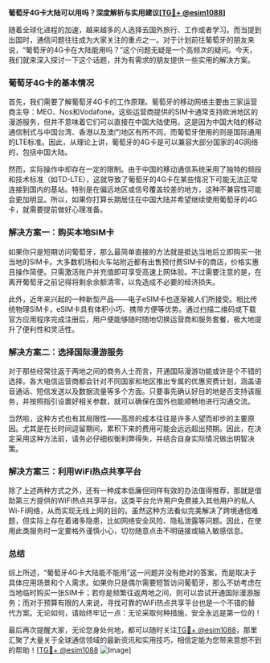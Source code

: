 **葡萄牙4G卡大陆可以用吗？深度解析与实用建议[[TG💪+ @esim1088](https://t.me/s/esim1088)]**

随着全球化进程的加速，越来越多的人选择去国外旅行、工作或者学习。而当提到出国时，通信问题往往成为大家关注的重点之一。对于计划前往葡萄牙的朋友来说，“葡萄牙的4G卡在大陆能用吗？”这个问题无疑是一个高频次的疑问。今天，我们就来深入探讨一下这个话题，并为有需求的朋友提供一些实用的解决方案。

### 葡萄牙4G卡的基本情况

首先，我们需要了解葡萄牙4G卡的工作原理。葡萄牙的移动网络主要由三家运营商主导：MEO、Nos和Vodafone。这些运营商提供的SIM卡通常支持欧洲地区的漫游服务，但并不意味着它们可以直接在中国大陆使用。这是因为中国大陆的移动通信制式与中国台湾、香港以及澳门地区有所不同，而葡萄牙使用的则是国际通用的LTE标准。因此，从理论上讲，葡萄牙的4G卡是可以兼容大部分国家的4G网络的，包括中国大陆。

然而，实际操作中却存在一定的限制。由于中国的移动通信系统采用了独特的频段和技术标准（如TD-LTE），这就导致了葡萄牙的4G卡在某些情况下可能无法正常连接到国内的基站。特别是在偏远地区或信号覆盖较差的地方，这种不兼容性可能会更加明显。所以，如果你打算长期居住在中国大陆并希望继续使用葡萄牙的4G卡，就需要提前做好心理准备。

### 解决方案一：购买本地SIM卡

如果你只是短期访问葡萄牙，那么最简单直接的方法就是抵达当地后立即购买一张当地的SIM卡。大多数机场和火车站附近都有出售预付费SIM卡的商店，价格实惠且操作简便。只需激活账户并充值即可享受高速上网体验。不过需要注意的是，在离开葡萄牙之前记得将剩余余额清零，以免造成不必要的经济损失。

此外，近年来兴起的一种新型产品——电子eSIM卡也逐渐被人们所接受。相比传统物理SIM卡，eSIM卡具有体积小巧、携带方便等优势。通过扫描二维码或下载官方应用程序完成注册后，用户便能够随时随地切换运营商和服务套餐，极大地提升了便利性和灵活性。

### 解决方案二：选择国际漫游服务

对于那些经常往返于两地之间的商务人士而言，开通国际漫游功能或许是个不错的选择。各大电信运营商都会针对不同国家和地区推出专属的优惠资费计划，涵盖语音通话、短信发送以及数据流量等多个方面。只要事先确认好目的地是否支持该服务，并按照指引设置好相关参数，就可以确保在国外也能顺畅地进行沟通交流。

当然啦，这种方式也有其局限性——高昂的成本往往是许多人望而却步的主要原因。尤其是在长时间逗留期间，累积下来的费用可能会远远超出预期。因此，在决定采用这种方法前，请务必仔细权衡利弊得失，并结合自身实际情况做出明智决策。

### 解决方案三：利用WiFi热点共享平台

除了上述两种方式之外，还有一种成本低廉但同样有效的办法值得推荐，那就是借助第三方提供的WiFi热点共享平台。这类平台允许用户免费接入其他用户的私人Wi-Fi网络，从而实现无线上网的目的。虽然这种方法看似完美解决了跨境通信难题，但实际上存在着诸多隐患，比如网络安全风险、隐私泄露等问题。因此，在使用此类服务时一定要格外谨慎小心，切勿随意点击不明链接或输入敏感信息。

### 总结

综上所述，“葡萄牙4G卡大陆能不能用”这一问题并没有绝对的答案，而是取决于具体应用场景和个人需求。如果你只是偶尔需要短暂访问葡萄牙，那么不妨考虑在当地临时购买一张SIM卡；若你是频繁往返两地之间，则可以尝试开通国际漫游服务；而对于预算有限的人来说，寻找可靠的WiFi热点共享平台也是一个不错的替代方案。无论如何，请始终牢记一点：无论采取何种措施，安全永远是第一位的！

最后再次提醒大家，无论您身处何地，都可以随时关注[TG💪+ @esim1088](https://t.me/s/esim1088)，那里汇聚了大量关于全球通信领域的最新资讯和实用技巧，相信定能为您带来意想不到的帮助！[[TG💪+ @esim1088](https://t.me/s/esim1088) ![Image](https://i.postimg.cc/4NQfJmqS/Snipaste-2025-05-13-00-14-12.png)]